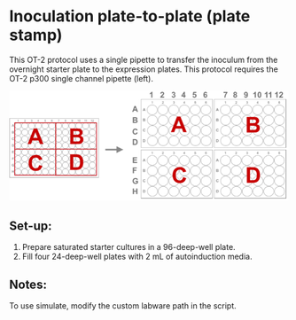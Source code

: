# Inoculation plate-to-plate (plate stamp)

This OT-2 protocol uses a single pipette to transfer the inoculum from the overnight starter plate to the expression plates. This protocol requires the OT-2 p300 single channel pipette (left). 


![Inoculation plate-to-plate image](images/plate-to-plate-inoculation.png)

## Set-up:
1. Prepare saturated starter cultures in a 96-deep-well plate. 
2. Fill four 24-deep-well plates with 2 mL of autoinduction media. 

## Notes:

To use simulate, modify the custom labware path in the script. 